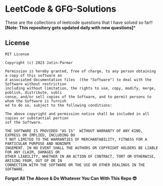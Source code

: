 # LeetCode & GFG-Solutions
These are the collections of leetcode questions that I have solved so far!! **[Note: This repository gets updated daily with new questions]*** 

<!-- LICENSE -->
## License

```
MIT License

Copyright (c) 2023 Jatin-Parmar

Permission is hereby granted, free of charge, to any person obtaining a copy of this software an
d associated documentation files  (the "Software") to deal with the Software without restriction
including without limitation, the rights to use, copy, modify, merge, publish, distribute, subli
cense, and/or sell copies of the Software, and to permit persons to whom the Software is furnish
ed to do so, subject to the following conditions:

The above copyright and permission notice shall be included in all copies or substantial portion
sof the Software.

THE SOFTWARE IS PROVIDED "AS IS"  WITHOUT WARRANTY OF ANY KIND, EXPRESS OR IMPLIED, INCLUDING BU
T NOT LIMITED TO THE WARRANTIES OF MERCHANTABILITY, FITNESS FOR A PARTICULAR PURPOSE AND NONINFR
INGEMENT. IN NO EVENT SHALL THE AUTHORS OR COPYRIGHT HOLDERS BE LIABLE FOR ANY CLAIM, DAMAGES OR
OTHER LIABILITY, WHETHER IN AN ACTION OF CONTRACT, TORT OR OTHERWISE, ARISING FROM, OUT OF OR IN
CONNECTION WITH THE SOFTWARE OR THE USE OR OTHER DEALINGS IN THE SOFTWARE.

```
**Forgot All The Above & Do Whatever You Can With This Repo 😎**

